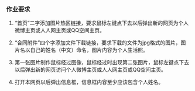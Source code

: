 ### 作业要求
1. “首页”二字添加图片热区链接，要求鼠标左键点下去以后弹出新的网页为个人微博主页或人人网主页或QQ空间主页。

1. “合同附件”四个字添加文件下载链接，要求下载的文件为jpg格式的图片，图片名以自己的姓名（中文）命名，图片内容为个人生活照。

1. 第一张图片制作鼠标经过图像，鼠标经过时出现第二张图片，鼠标左键点下去以后弹出新的网页访问个人微博主页或人人网主页或QQ空间主页。

1. 打开本网页以后弹出信息框，信息框内容至少应该包含个人姓名。

